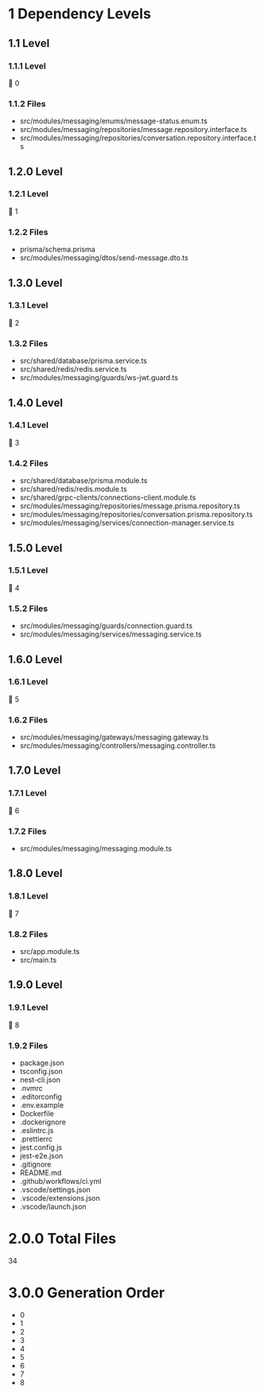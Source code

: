 # 1 Dependency Levels

## 1.1 Level

### 1.1.1 Level

🔹 0

### 1.1.2 Files

- src/modules/messaging/enums/message-status.enum.ts
- src/modules/messaging/repositories/message.repository.interface.ts
- src/modules/messaging/repositories/conversation.repository.interface.ts

## 1.2.0 Level

### 1.2.1 Level

🔹 1

### 1.2.2 Files

- prisma/schema.prisma
- src/modules/messaging/dtos/send-message.dto.ts

## 1.3.0 Level

### 1.3.1 Level

🔹 2

### 1.3.2 Files

- src/shared/database/prisma.service.ts
- src/shared/redis/redis.service.ts
- src/modules/messaging/guards/ws-jwt.guard.ts

## 1.4.0 Level

### 1.4.1 Level

🔹 3

### 1.4.2 Files

- src/shared/database/prisma.module.ts
- src/shared/redis/redis.module.ts
- src/shared/grpc-clients/connections-client.module.ts
- src/modules/messaging/repositories/message.prisma.repository.ts
- src/modules/messaging/repositories/conversation.prisma.repository.ts
- src/modules/messaging/services/connection-manager.service.ts

## 1.5.0 Level

### 1.5.1 Level

🔹 4

### 1.5.2 Files

- src/modules/messaging/guards/connection.guard.ts
- src/modules/messaging/services/messaging.service.ts

## 1.6.0 Level

### 1.6.1 Level

🔹 5

### 1.6.2 Files

- src/modules/messaging/gateways/messaging.gateway.ts
- src/modules/messaging/controllers/messaging.controller.ts

## 1.7.0 Level

### 1.7.1 Level

🔹 6

### 1.7.2 Files

- src/modules/messaging/messaging.module.ts

## 1.8.0 Level

### 1.8.1 Level

🔹 7

### 1.8.2 Files

- src/app.module.ts
- src/main.ts

## 1.9.0 Level

### 1.9.1 Level

🔹 8

### 1.9.2 Files

- package.json
- tsconfig.json
- nest-cli.json
- .nvmrc
- .editorconfig
- .env.example
- Dockerfile
- .dockerignore
- .eslintrc.js
- .prettierrc
- jest.config.js
- jest-e2e.json
- .gitignore
- README.md
- .github/workflows/ci.yml
- .vscode/settings.json
- .vscode/extensions.json
- .vscode/launch.json

# 2.0.0 Total Files

34

# 3.0.0 Generation Order

- 0
- 1
- 2
- 3
- 4
- 5
- 6
- 7
- 8

